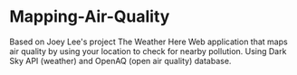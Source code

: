 # Mapping-Air-Quality
Based on Joey Lee's project The Weather Here 
Web application that maps air quality by using your location to check for nearby pollution. Using Dark Sky API (weather) and OpenAQ (open air quality) database.
